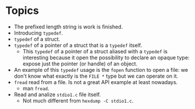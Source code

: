 # Topics

* The prefixed length string is work is finished.
* Introducing `typedef`.
* `typedef` of a struct.
* `typedef` of a pointer of a struct that is a `typedef` itself.
  * This `typedef` of a pointer of a struct aliased with a `typedef`
is interesting because it open the possibility to declare an opaque type:
expose just the pointer (or handle) of an object.
* An example of this `typedef` usage is the `fopen` function to open a file:
we don't know what exactly is the `FILE *` type but we can operate on it.
* `fread` read from a file. Is not a great API example at least nowadays.
  * man `fread`.
* Read and analize `stdio1.c` file itself.
  * Not much different from `hexdump -C stdio1.c`.
